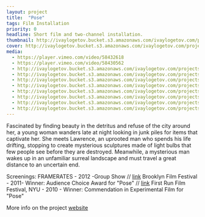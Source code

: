 ```yaml
---
layout: project
title:  "Pose"
tags: Film Installation
priority: 0
headline: Short film and two-channel installation.
thumbnail: http://ivaylogetov.bucket.s3.amazonaws.com/ivaylogetov.com/projects/pose/pose.jpg
cover: http://ivaylogetov.bucket.s3.amazonaws.com/ivaylogetov.com/projects/pose/cover.jpg
media:
  - https://player.vimeo.com/video/58432618
  - https://player.vimeo.com/video/58430562
  - http://ivaylogetov.bucket.s3.amazonaws.com/ivaylogetov.com/projects/pose/01.png
  - http://ivaylogetov.bucket.s3.amazonaws.com/ivaylogetov.com/projects/pose/02.png,http://ivaylogetov.bucket.s3.amazonaws.com/ivaylogetov.com/projects/pose/04.png
  - http://ivaylogetov.bucket.s3.amazonaws.com/ivaylogetov.com/projects/pose/05.png,http://ivaylogetov.bucket.s3.amazonaws.com/ivaylogetov.com/projects/pose/06.png
  - http://ivaylogetov.bucket.s3.amazonaws.com/ivaylogetov.com/projects/pose/07.png,http://ivaylogetov.bucket.s3.amazonaws.com/ivaylogetov.com/projects/pose/08.png
  - http://ivaylogetov.bucket.s3.amazonaws.com/ivaylogetov.com/projects/pose/09.png
  - http://ivaylogetov.bucket.s3.amazonaws.com/ivaylogetov.com/projects/pose/10.png
  - http://ivaylogetov.bucket.s3.amazonaws.com/ivaylogetov.com/projects/pose/11.png
  - http://ivaylogetov.bucket.s3.amazonaws.com/ivaylogetov.com/projects/pose/12.png
---
```

Fascinated by finding beauty in the detritus and refuse of the city around her, a young woman wanders late at night looking in junk piles for items that captivate her. She meets Lawrence, an uprooted man who spends his life drifting, stopping to create mysterious sculptures made of light bulbs that few people see before they are destroyed. Meanwhile, a mysterious man wakes up in an unfamiliar surreal landscape and must travel a great distance to an uncertain end.


Screenings:
FRAMERATES - 2012 -Group Show // [link](http://frameratesshow.tumblr.com/)
Brooklyn Film Festival - 2011- Winner: Audience Choice Award for "Pose" // [link](http://www.brooklynfilmfestival.org/films/detail.asp?fid=1117)
First Run Film Festival, NYU - 2010 - Winner: Commendation in Experimental Film for "Pose"


More info on the project [website](http://www.posethemovie.com/)

